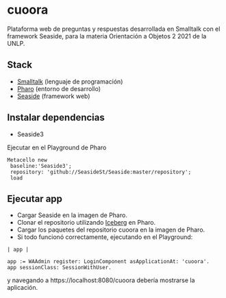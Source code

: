 # cuoora
Plataforma web de preguntas y respuestas desarrollada en Smalltalk con el framework Seaside, para la materia Orientación a Objetos 2 2021 de la UNLP.

## Stack
- [Smalltalk](https://en.wikipedia.org/wiki/Smalltalk) (lenguaje de programación)
- [Pharo](https://pharo.org) (entorno de desarrollo)
- [Seaside](https://github.com/SeasideSt/Seaside) (framework web)

## Instalar dependencias

- Seaside3

Ejecutar en el Playground de Pharo
```Smalltalk
Metacello new
 baseline:'Seaside3';
 repository: 'github://SeasideSt/Seaside:master/repository';
 load
```

## Ejecutar app

- Cargar Seaside en la imagen de Pharo.
- Clonar el repositorio utilizando [Iceberg](https://books.pharo.org/booklet-ManageCode/pdf/2019-03-24-ManageCode.pdf) en Pharo.
- Cargar los paquetes del repositorio cuoora en la imagen de Pharo.
- Si todo funcionó correctamente, ejecutando en el Playground:
```Smalltalk
| app |

app := WAAdmin register: LoginComponent asApplicationAt: 'cuoora'.
app sessionClass: SessionWithUser.
```
y navegando a https://localhost:8080/cuoora debería mostrarse la aplicación.
